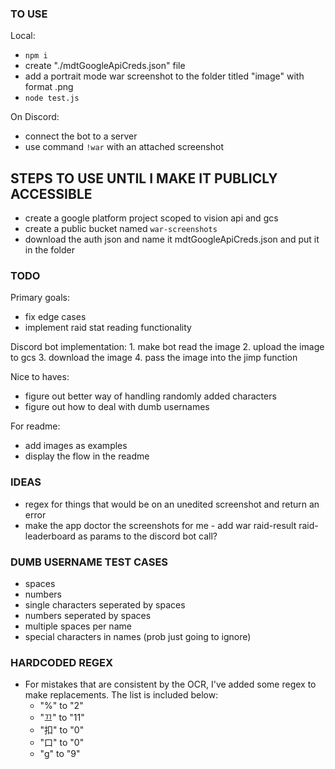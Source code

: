 ### TO USE
Local:
- `npm i`
- create "./mdtGoogleApiCreds.json" file
- add a portrait mode war screenshot to the folder titled "image" with format .png
- `node test.js`

On Discord:
- connect the bot to a server
- use command `!war` with an attached screenshot


## STEPS TO USE UNTIL I MAKE IT PUBLICLY ACCESSIBLE 
- create a google platform project scoped to vision api and gcs
- create a public bucket named `war-screenshots`
- download the auth json and name it mdtGoogleApiCreds.json and put it in the folder

### TODO
Primary goals:
- fix edge cases
- implement raid stat reading functionality

Discord bot implementation:
    1. make bot read the image
    2. upload the image to gcs
    3. download the image
    4. pass the image into the jimp function

Nice to haves:
- figure out better way of handling randomly added characters
- figure out how to deal with dumb usernames

For readme:
- add images as examples
- display the flow in the readme

### IDEAS
- regex for things that would be on an unedited screenshot and return an error
- make the app doctor the screenshots for me - add war raid-result raid-leaderboard as params to the discord bot call?

### DUMB USERNAME TEST CASES
- spaces
- numbers
- single characters seperated by spaces
- numbers seperated by spaces
- multiple spaces per name
- special characters in names (prob just going to ignore)

### HARDCODED REGEX
- For mistakes that are consistent by the OCR, I've added some regex to make replacements.  The list is included below:
    - "%" to "2"
    - "끄" to "11"
    - "扣" to "0"
    - "口" to "0"
    - "g" to "9"